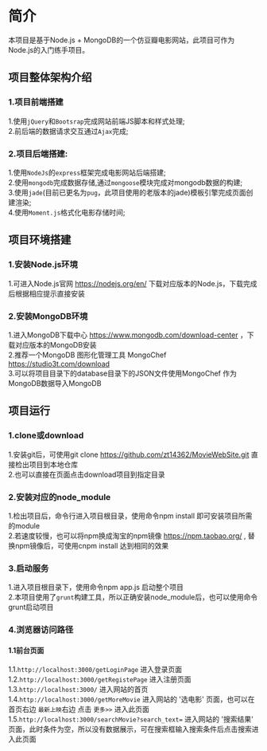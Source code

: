# 简介
本项目是基于Node.js + MongoDB的一个仿豆瓣电影网站，此项目可作为Node.js的入门练手项目。

## 项目整体架构介绍

### 1.项目前端搭建
   1.使用`jQuery`和`Bootsrap`完成网站前端JS脚本和样式处理; <br>
   2.前后端的数据请求交互通过`Ajax`完成;

### 2.项目后端搭建:
   1.使用`NodeJs`的`express`框架完成电影网站后端搭建; <br> 
   2.使用`mongodb`完成数据存储,通过`mongoose`模块完成对mongodb数据的构建; <br>
   3.使用`jade`(目前已更名为`pug`，此项目使用的老版本的jade)模板引擎完成页面创建渲染; <br>
   4.使用`Moment.js`格式化电影存储时间;

## 项目环境搭建

### 1.安装Node.js环境
   1.可进入Node.js官网 https://nodejs.org/en/ 下载对应版本的Node.js，下载完成后根据相应提示直接安装 <br>
   
### 2.安装MongoDB环境
   1.进入MongoDB下载中心 https://www.mongodb.com/download-center ，下载对应版本的MongoDB安装 <br>
   2.推荐一个MongoDB 图形化管理工具 MongoChef https://studio3t.com/download <br>
   3.可以将项目目录下的database目录下的JSON文件使用MongoChef 作为MongoDB数据导入MongoDB 

## 项目运行

### 1.clone或download
   1.安装git后，可使用git clone https://github.com/zt14362/MovieWebSite.git 直接检出项目到本地仓库 <br>
   2.也可以直接在页面点击download项目到指定目录

### 2.安装对应的node_module
   1.检出项目后，命令行进入项目根目录，使用命令npm install 即可安装项目所需的module <br>
   2.若速度较慢，也可以将npm换成淘宝的npm镜像 https://npm.taobao.org/ , 替换npm镜像后，可使用cnpm install 达到相同的效果
 
### 3.启动服务
   1.进入项目根目录下，使用命令npm app.js 启动整个项目 <br>
   2.本项目使用了`grunt`构建工具，所以正确安装node_module后，也可以使用命令grunt启动项目
   
### 4.浏览器访问路径

#### 1.1前台页面
   1.1.`http://localhost:3000/getLoginPage` 进入登录页面 <br>
   1.2.`http://localhost:3000/getRegistePage` 进入注册页面 <br>
   1.3.`http://localhost:3000/` 进入网站的首页 <br>
   1.4.`http://localhost:3000/getMoreMovie` 进入网站的 '选电影' 页面，也可以在首页右边 `最新上映`右边 点击 `更多>>` 进入此页面 <br>
   1.5.`http://localhost:3000/searchMovie?search_text=` 进入网站的 '搜索结果' 页面，此时条件为空，所以没有数据展示，可在搜索框输入搜索条件后点击搜索进入此页面
   
   
   
